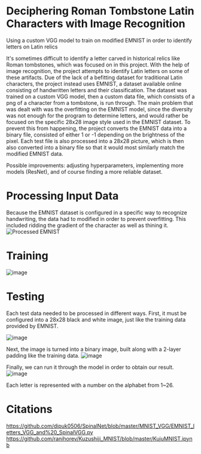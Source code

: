 # Deciphering Roman Tombstone Latin Characters with Image Recognition
Using a custom VGG model to train on modified EMNIST in order to identify letters on Latin relics

It's sometimes difficult to identify a letter carved in historical relics like Roman tombstones, which was focused on in this project. With the help of image recognition, the project attempts to identify Latin letters on some of these artifacts.
Due of the lack of a befitting dataset for traditional Latin characters, the project instead uses EMNIST, a dataset available online consisting of handwritten letters and their classification. The dataset was trained on a custom VGG model, then a custom data file, which consists of a png of a character from a tombstone, is run through.
The main problem that was dealt with was the overfitting on the EMNIST model, since the diversity was not enough for the program to determine letters, and would rather be focused on the specific 28x28 image style used in the EMNIST dataset. To prevent this from happening, the project converts the EMNIST data into a binary file, consisted of either 1 or -1 depending on the brightness of the pixel. Each test file is also processed into a 28x28 picture, which is then also converted into a binary file so that it would most similarly match the modified EMNIST data.

Possible improvements: adjusting hyperparameters, implementing more models (ResNet), and of course finding a more reliable dataset.

# Processing Input Data
Because the EMNIST dataset is configured in a specific way to recognize handwriting, the data had to modified in order to prevent overfitting. This included ridding the gradient of the character as well as thining it.
![Processed EMNIST](https://user-images.githubusercontent.com/32114848/133610137-f43613b4-37fc-4b2c-8f2e-176f18015abc.PNG)
# Training
![image](https://user-images.githubusercontent.com/32114848/133610243-d673f953-b2bf-431d-8bad-f4029f27751b.png)
# Testing
Each test data needed to be processed in different ways. First, it must be configured into a 28x28 black and white image, just like the training data provided by EMNIST.

![image](https://user-images.githubusercontent.com/32114848/133610366-ce993fbd-db5b-49f7-a66d-2cb476d51bb9.png)

Next, the image is turned into a binary image, built along with a 2-layer padding like the training data.
![image](https://user-images.githubusercontent.com/32114848/133610545-f3eadfc0-8f4d-4f7f-8c6d-ab326760d339.png)

Finally, we can run it through the model in order to obtain our result.
![image](https://user-images.githubusercontent.com/32114848/133610993-fc4cd7ce-6e20-4f62-903a-ec38664794ac.png)

Each letter is represented with a number on the alphabet from 1~26.
# Citations
https://github.com/dipuk0506/SpinalNet/blob/master/MNIST_VGG/EMNIST_letters_VGG_and%20_SpinalVGG.py
https://github.com/ranihorev/Kuzushiji_MNIST/blob/master/KujuMNIST.ipynb  
